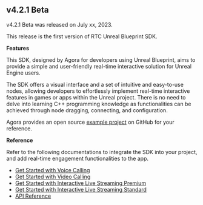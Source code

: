## v4.2.1 Beta

v4.2.1 Beta was released on July xx, 2023. 

This release is the first version of RTC Unreal Blueprint SDK.


**Features**


This SDK, designed by Agora for developers using Unreal Blueprint, aims to provide a simple and user-friendly real-time interactive solution for Unreal Engine users.

The SDK offers a visual interface and a set of intuitive and easy-to-use nodes, allowing developers to effortlessly implement real-time interactive features in games or apps within the Unreal project. There is no need to delve into learning C++ programming knowledge as functionalities can be achieved through node dragging, connecting, and configuration.

Agora provides an open source [example project](https://github.com/AgoraIO-Extensions/Agora-Unreal-RTC-SDK/tree/main/Agora-Unreal-SDK-Blueprint-Example) on GitHub for your reference.

**Reference**

Refer to the following documentations to integrate the SDK into your project, and add real-time engagement functionalities to the app.

- [Get Started with Voice Calling]()
- [Get Started with Video Calling]()
- [Get Started with Interactive Live Streaming Premium]()
- [Get Started with Interactive Live Streaming Standard]()
- [API Reference]()

